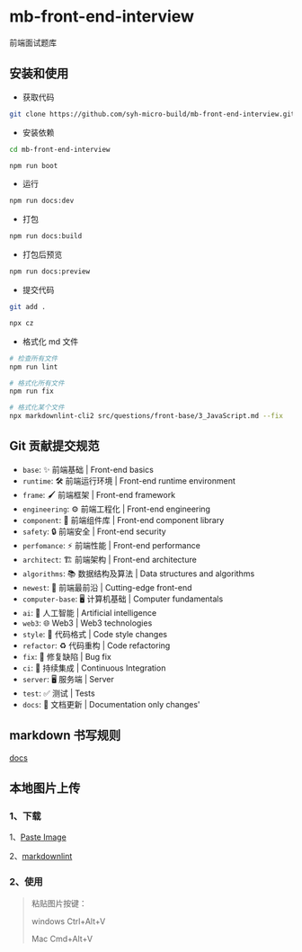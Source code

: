# mb-front-end-interview

前端面试题库

## 安装和使用

- 获取代码

```bash
git clone https://github.com/syh-micro-build/mb-front-end-interview.git
```

- 安装依赖

```bash
cd mb-front-end-interview

npm run boot
```

- 运行

```bash
npm run docs:dev
```

- 打包

```bash
npm run docs:build
```

- 打包后预览

```bash
npm run docs:preview
```

- 提交代码

```bash
git add .

npx cz
```

- 格式化 md 文件

```bash
# 检查所有文件
npm run lint

# 格式化所有文件
npm run fix

# 格式化某个文件
npx markdownlint-cli2 src/questions/front-base/3_JavaScript.md --fix
```

## Git 贡献提交规范

- `base`: ✨ 前端基础 | Front-end basics
- `runtime`: 🛠️ 前端运行环境 | Front-end runtime environment
- `frame`: 🖌️ 前端框架 | Front-end framework
- `engineering`: ⚙️ 前端工程化 | Front-end engineering
- `component`: 🧩 前端组件库 | Front-end component library
- `safety`: 🔒 前端安全 | Front-end security
- `perfomance`: ⚡️ 前端性能 | Front-end performance
- `architect`: 🏗️ 前端架构 | Front-end architecture
- `algorithms`: 📚 数据结构及算法 | Data structures and algorithms
- `newest`: 🚀 前端最前沿 | Cutting-edge front-end
- `computer-base`: 🖥️ 计算机基础 | Computer fundamentals
- `ai`: 🤖 人工智能 | Artificial intelligence
- `web3`: 🌐 Web3 | Web3 technologies
- `style`: 💄 代码格式 | Code style changes
- `refactor`: ♻️ 代码重构 | Code refactoring
- `fix`: 🐛 修复缺陷 | Bug fix
- `ci`: 🎡 持续集成 | Continuous Integration
- `server`: 🖥️ 服务端 | Server
- `test`: ✅ 测试 | Tests
- `docs`: 📝 文档更新 | Documentation only changes'

## markdown 书写规则

[docs](https://www.newverse.wiki/senses/markdownlint/)

## 本地图片上传

### 1、下载

1、[Paste Image](https://marketplace.visualstudio.com/items?itemName=mushan.vscode-paste-image)

2、[markdownlint](https://marketplace.visualstudio.com/items?itemName=DavidAnson.vscode-markdownlint)

### 2、使用

> 粘贴图片按键：
>
> windows Ctrl+Alt+V
>
> Mac Cmd+Alt+V
